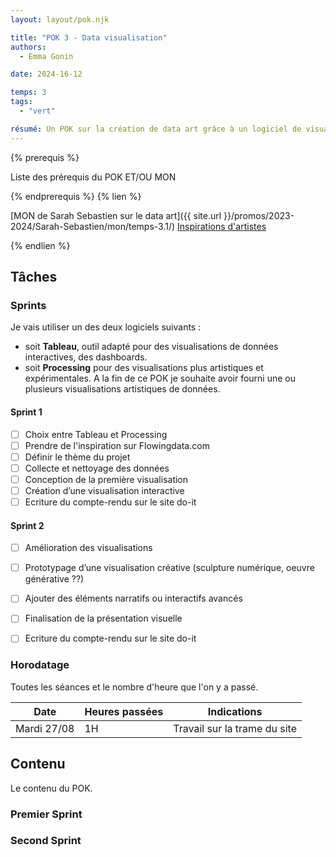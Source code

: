 ```yaml
---
layout: layout/pok.njk

title: "POK 3 - Data visualisation"
authors:
  - Emma Gonin

date: 2024-16-12

temps: 3
tags:
  - "vert"

résumé: Un POK sur la création de data art grâce à un logiciel de visualisation de données.
---
```


{% prerequis %}

Liste des prérequis du POK ET/OU MON

{% endprerequis %}
{% lien %}

[MON de Sarah Sebastien sur le data art]({{ site.url }}/promos/2023-2024/Sarah-Sebastien/mon/temps-3.1/)
[Inspirations d'artistes](https://flowingdata.com/category/visualization/artistic-visualization/)

{% endlien %}

## Tâches

### Sprints

Je vais utiliser un des deux logiciels suivants :
- soit **Tableau**, outil adapté pour des visualisations de données interactives, des dashboards.
- soit **Processing** pour des visualisations plus artistiques et expérimentales.
A la fin de ce POK je souhaite avoir fourni une ou plusieurs visualisations artistiques de données.

#### Sprint 1

- [ ] Choix entre Tableau et Processing
- [ ] Prendre de l'inspiration sur Flowingdata.com
- [ ] Définir le thème du projet
- [ ] Collecte et nettoyage des données
- [ ] Conception de la première visualisation
- [ ] Création d’une visualisation interactive
- [ ] Ecriture du compte-rendu sur le site do-it

#### Sprint 2

- [ ] Amélioration des visualisations
- [ ] Prototypage d’une visualisation créative (sculpture numérique, oeuvre générative ??)
- [ ] Ajouter des éléments narratifs ou interactifs avancés
- [ ] Finalisation de la présentation visuelle
- [ ] Ecriture du compte-rendu sur le site do-it


### Horodatage

Toutes les séances et le nombre d'heure que l'on y a passé.

| Date | Heures passées | Indications |
| -------- | -------- |-------- |
| Mardi 27/08  | 1H  | Travail sur la trame du site |

## Contenu

Le contenu du POK.

### Premier Sprint

### Second Sprint
